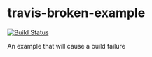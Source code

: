 # travis-broken-example

[![Build
Status](https://travis-ci.org/mikebarkas/travis-broken-example.svg?branch=master)](https://travis-ci.org/mikebarkas/travis-broken-example)

An example that will cause a build failure
